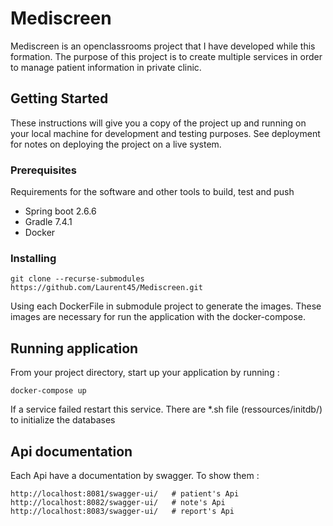 # Mediscreen

Mediscreen is an openclassrooms project that I have developed while this 
formation.
The purpose of this project is to create multiple services in order to 
manage patient information in private clinic.

## Getting Started

These instructions will give you a copy of the project up and running on
your local machine for development and testing purposes. See deployment
for notes on deploying the project on a live system.

### Prerequisites

Requirements for the software and other tools to build, test and push
- Spring boot 2.6.6
- Gradle 7.4.1
- Docker

### Installing



    git clone --recurse-submodules https://github.com/Laurent45/Mediscreen.git

Using each DockerFile in submodule project to generate the images. These 
images are necessary for run the application with the docker-compose.

## Running application

From your project directory, start up your application by running :

    docker-compose up
If a service failed restart this service.
There are *.sh file (ressources/initdb/) to initialize the databases

## Api documentation

Each Api have a documentation by swagger. To show them :

    http://localhost:8081/swagger-ui/   # patient's Api
    http://localhost:8082/swagger-ui/   # note's Api
    http://localhost:8083/swagger-ui/   # report's Api



